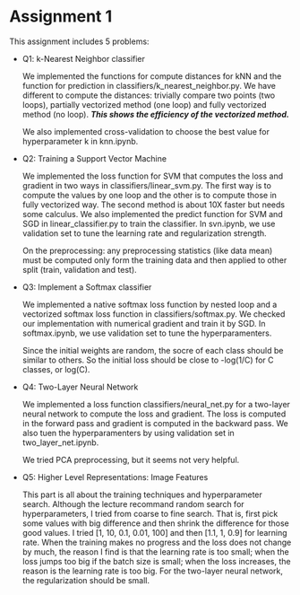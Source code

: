# Assignment 1

This assignment includes 5 problems:

- Q1: k-Nearest Neighbor classifier
  
  We implemented the functions for compute distances for kNN and the function for prediction in 
  classifiers/k_nearest_neighbor.py. We have different to compute the distances: trivially compare two points (two loops), partially
  vectorized method (one loop) and fully vectorized method (no loop). **_This shows the efficiency of the vectorized method._**
  
  We also implemented cross-validation to choose the best value for hyperparameter k in knn.ipynb.

- Q2: Training a Support Vector Machine 

  We implemented the loss function for SVM that computes the loss and gradient in two ways in classifiers/linear_svm.py.
  The first way is to compute the values by one loop and the other is to compute those in fully vectorized way. The second method
  is about 10X faster but needs some calculus. We also implemented the predict function for SVM and SGD in linear_classifier.py to 
  train the classifier. In svn.ipynb, we use validation set to tune the learning rate and regularization strength.
  
  On the preprocessing: any preprocessing statistics (like data mean) must be computed only form the training data and then applied
  to other split (train, validation and test).

- Q3: Implement a Softmax classifier 

  We implemented a native softmax loss function by nested loop and a vectorized softmax loss function in classifiers/softmax.py.
  We checked our implementation with numerical gradient and train it by SGD. In softmax.ipynb, we use validation set to tune the hyperparamenters. 
  
  Since the initial weights are random, the socre of each class should be similar to others. So the initial loss should be close to 
  -log(1/C) for C classes, or log(C).

- Q4: Two-Layer Neural Network 

  We implemented a loss function classifiers/neural_net.py for a two-layer neural network to compute the loss and 
  gradient. The loss is computed in the forward pass and gradient is computed in the backward pass. We also tuen the hyperparamenters
  by using validation set in two_layer_net.ipynb.
  
  We tried PCA preprocessing, but it seems not very helpful.

- Q5: Higher Level Representations: Image Features 

  This part is all about the training techniques and hyperparameter search. Although the lecture recommand random search
  for hyperparameters, I tried from coarse to fine search. That is, first pick some values with big difference and then shrink
  the difference for those good values. I tried [1, 10, 0.1, 0.01, 100] and then [1.1, 1, 0.9] for learning rate. 
  When the training makes no progress and the loss does not change by much, the reason I find is that the learning rate is 
  too small; when the loss jumps too big if the batch size is small; when the loss increases, the reason is the learning rate
  is too big. For the two-layer neural network, the regularization should be small.
  

